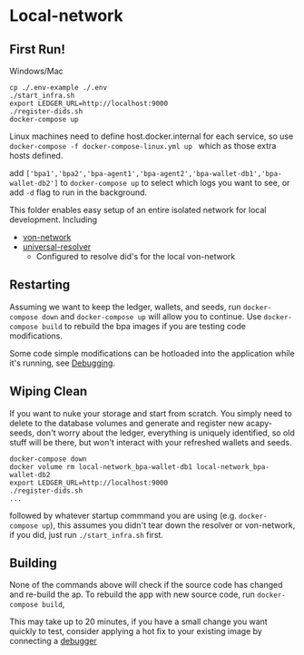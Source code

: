 # Local-network


## First Run!
Windows/Mac
```
cp ./.env-example ./.env
./start_infra.sh
export LEDGER_URL=http://localhost:9000
./register-dids.sh
docker-compose up 
```

Linux machines need to define host.docker.internal for each service, so use `docker-compose -f docker-compose-linux.yml up ` which as those extra hosts defined. 

add `['bpa1','bpa2','bpa-agent1','bpa-agent2','bpa-wallet-db1','bpa-wallet-db2']` to `docker-compose up` to  select which logs you want to see, or add `-d` flag to run in the background. 


This folder enables easy setup of an entire isolated network for local development. Including

 - [von-network](https://github.com/bcgov/von-network)
 - [universal-resolver](https://github.com/decentralized-identity/universal-resolver)
    - Configured to resolve did's for the local von-network

## Restarting 
  Assuming we want to keep the ledger, wallets, and seeds, run `docker-compose down` and `docker-compose up` will allow you to continue. Use `docker-compose build` to rebuild the bpa images if you are testing code modifications. 

  Some code simple modifications can be hotloaded into the application while it's running, see [Debugging](../DEBUGGING.md). 

## Wiping Clean

  If you want to nuke your storage and start from scratch. You simply need to delete to the database volumes and generate and register new acapy-seeds, don't worry about the ledger, everything is uniquely identified, so old stuff will be there, but won't interact with your refreshed wallets and seeds. 

  ```
  docker-compose down 
  docker volume rm local-network_bpa-wallet-db1 local-network_bpa-wallet-db2
  export LEDGER_URL=http://localhost:9000
  ./register-dids.sh
  ...
  ``` 
  followed by whatever startup commmand you are using (e.g. `docker-compose up`), this assumes you didn't tear down the resolver or von-network, if you did, just run `./start_infra.sh` first.
  

## Building
  None of the commands above will check if the source code has changed and re-build the ap. To rebuild the app with new source code, run `docker-compose build`, 

  This may take up to 20 minutes, if you have a small change you want quickly to test, consider applying a hot fix to your existing image by connecting a [debugger](../../docs/DEBUGGING.md)
